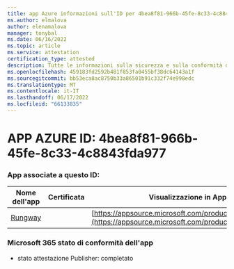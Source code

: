 ```yaml
---
title: app Azure informazioni sull'ID per 4bea8f81-966b-45fe-8c33-4c8843fda977
ms.author: elmalova
author: elenamalova
manager: tonybal
ms.date: 06/16/2022
ms.topic: article
ms.service: attestation
certification_type: attested
description: Tutte le informazioni sulla sicurezza e sulla conformità disponibili per 4bea8f81-966b-45fe-8c33-4c8843fda977.
ms.openlocfilehash: 459183fd2592b481f853fa0455bf38dc64143a1f
ms.sourcegitcommit: bb53eca8ac8750b33a86501b91c332f74e998edc
ms.translationtype: MT
ms.contentlocale: it-IT
ms.lasthandoff: 06/17/2022
ms.locfileid: "66133835"
---
```

# <a name="azure-app-id-4bea8f81-966b-45fe-8c33-4c8843fda977"></a>APP AZURE ID: 4bea8f81-966b-45fe-8c33-4c8843fda977


### <a name="apps-associated-with-this-id"></a>App associate a questo ID:
| **Nome dell'app** | **Certificata** | **Visualizzazione in AppSource** |
|--------------|---------------|-----------------------|
| [Rungway](../forward/WA200004123.md) |  | [https://appsource.microsoft.com/product/office/WA200004123](https://appsource.microsoft.com/product/office/WA200004123) |

### <a name="microsoft-365-app-compliance-status"></a>Microsoft 365 stato di conformità dell'app
- stato attestazione Publisher: completato
